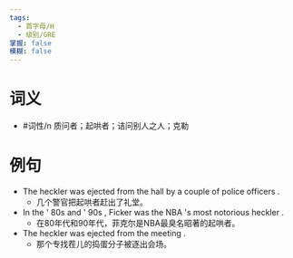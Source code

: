 ```yaml
---
tags:
  - 首字母/H
  - 级别/GRE
掌握: false
模糊: false
---
```

# 词义
- #词性/n  质问者；起哄者；诘问别人之人；克勒
# 例句
- The heckler was ejected from the hall by a couple of police officers .
	- 几个警官把起哄者赶出了礼堂。
- In the ' 80s and ' 90s , Ficker was the NBA 's most notorious heckler .
	- 在80年代和90年代，菲克尔是NBA最臭名昭著的起哄者。
- The heckler was ejected from the meeting .
	- 那个专找茬儿的捣蛋分子被逐出会场。
